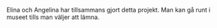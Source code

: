 Elina och Angelina har tillsammans gjort detta projekt.
Man kan gå runt i museet tills man väljer att lämna. 